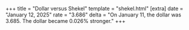 +++
title = "Dollar versus Shekel"
template = "shekel.html"
[extra]
date = "January 12, 2025"
rate = "3.686"
delta = "On January 11, the dollar was 3.685. The dollar became 0.026% stronger."
+++
